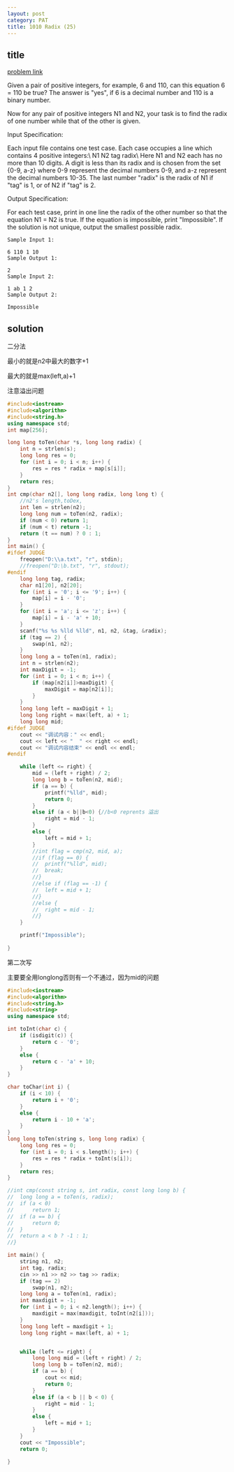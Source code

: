 ```yaml
---
layout: post
category: PAT
title: 1010 Radix (25)
---
```


## title
[problem link](https://pintia.cn/problem-sets/994805342720868352/problems/994805507225665536)

Given a pair of positive integers, for example, 6 and 110, can this equation 6 = 110 be true? The answer is "yes", if 6 is a decimal number and 110 is a binary number.

Now for any pair of positive integers N1 and N2, your task is to find the radix of one number while that of the other is given.

Input Specification:

Each input file contains one test case. Each case occupies a line which contains 4 positive integers:\ N1 N2 tag radix\ Here N1 and N2 each has no more than 10 digits. A digit is less than its radix and is chosen from the set {0-9, a-z} where 0-9 represent the decimal numbers 0-9, and a-z represent the decimal numbers 10-35. The last number "radix" is the radix of N1 if "tag" is 1, or of N2 if "tag" is 2.

Output Specification:

For each test case, print in one line the radix of the other number so that the equation N1 = N2 is true. If the equation is impossible, print "Impossible". If the solution is not unique, output the smallest possible radix.

	Sample Input 1:
	
	6 110 1 10
	Sample Output 1:
	
	2
	Sample Input 2:
	
	1 ab 1 2
	Sample Output 2:
	
	Impossible

## solution
二分法

最小的就是n2中最大的数字+1

最大的就是max(left,a)+1

注意溢出问题

```c++
#include<iostream>
#include<algorithm>
#include<string.h>
using namespace std;
int map[256];

long long toTen(char *s, long long radix) {
	int n = strlen(s);
	long long res = 0;
	for (int i = 0; i < n; i++) {
		res = res * radix + map[s[i]];
	}
	return res;
}
int cmp(char n2[], long long radix, long long t) {
	//n2's length,toDex, 
	int len = strlen(n2);
	long long num = toTen(n2, radix);
	if (num < 0) return 1;
	if (num < t) return -1;
	return (t == num) ? 0 : 1;
}
int main() {
#ifdef JUDGE
	freopen("D:\\a.txt", "r", stdin);
	//freopen("D:\b.txt", "r", stdout);
#endif
	long long tag, radix;
	char n1[20], n2[20];
	for (int i = '0'; i <= '9'; i++) {
		map[i] = i - '0';
	}
	for (int i = 'a'; i <= 'z'; i++) {
		map[i] = i - 'a' + 10;
	}
	scanf("%s %s %lld %lld", n1, n2, &tag, &radix);
	if (tag == 2) {
		swap(n1, n2);
	}
	long long a = toTen(n1, radix);
	int n = strlen(n2);
	int maxDigit = -1;
	for (int i = 0; i < n; i++) {
		if (map[n2[i]]>maxDigit) {
			maxDigit = map[n2[i]];
		}
	}
	long long left = maxDigit + 1;
	long long right = max(left, a) + 1;
	long long mid;
#ifdef JUDGE
	cout << "调试内容：" << endl;
	cout << left << "  " << right << endl;
	cout << "调试内容结束" << endl << endl;
#endif

	while (left <= right) {
		mid = (left + right) / 2;
		long long b = toTen(n2, mid);
		if (a == b) {
			printf("%lld", mid);
			return 0;
		}
		else if (a < b||b<0) {//b<0 reprents 溢出
			right = mid - 1;
		}
		else {
			left = mid + 1;
		}
		//int flag = cmp(n2, mid, a);
		//if (flag == 0) {
		//	printf("%lld", mid);
		//	break;
		//}
		//else if (flag == -1) {
		//	left = mid + 1;
		//}
		//else {
		//	right = mid - 1;
		//}
	}

	printf("Impossible");
	
}

```

第二次写

主要要全用longlong否则有一个不通过，因为mid的问题
```c++
#include<iostream>
#include<algorithm>
#include<string.h>
#include<string>
using namespace std;

int toInt(char c) {
	if (isdigit(c)) {
		return c - '0';
	}
	else {
		return c - 'a' + 10;
	}
}

char toChar(int i) {
	if (i < 10) {
		return i + '0';
	}
	else {
		return i - 10 + 'a';
	}
}
long long toTen(string s, long long radix) {
	long long res = 0;
	for (int i = 0; i < s.length(); i++) {
		res = res * radix + toInt(s[i]);
	}
	return res;
}

//int cmp(const string s, int radix, const long long b) {
//	long long a = toTen(s, radix);
//	if (a < 0)
//		return 1;
//	if (a == b) {
//		return 0;
//	}
//	return a < b ? -1 : 1;
//}

int main() {
	string n1, n2;
	int tag, radix;
	cin >> n1 >> n2 >> tag >> radix;
	if (tag == 2)
		swap(n1, n2);
	long long a = toTen(n1, radix);
	int maxdigit = -1;
	for (int i = 0; i < n2.length(); i++) {
		maxdigit = max(maxdigit, toInt(n2[i]));
	}
	long long left = maxdigit + 1;
	long long right = max(left, a) + 1;


	while (left <= right) {
		long long mid = (left + right) / 2;
		long long b = toTen(n2, mid);
		if (a == b) {
			cout << mid;
			return 0;
		}
		else if (a < b || b < 0) {
			right = mid - 1;
		}
		else {
			left = mid + 1;
		}
	}
	cout << "Impossible";
	return 0;

}

```